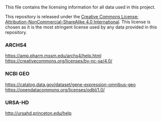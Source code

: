 This file contains the licensing information for all data used in this project.

This repository is released under the [Creative Commons License: Attribution-NonCommercial-ShareAlike 4.0 International](https://creativecommons.org/licenses/by-nc-sa/4.0/legalcode). This license is chosen as it is the most stringent license used by any data provided in this repository. 

### ARCHS4
https://amp.pharm.mssm.edu/archs4/help.html
https://creativecommons.org/licenses/by-nc-sa/4.0/

### NCBI GEO
https://catalog.data.gov/dataset/gene-expression-omnibus-geo
https://opendatacommons.org/licenses/odbl/1.0/

### URSA-HD
http://ursahd.princeton.edu/help




